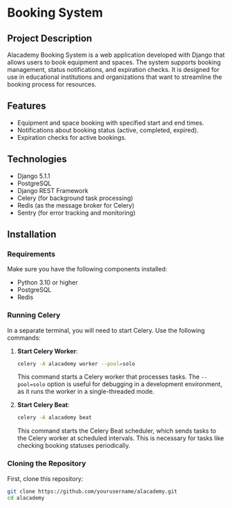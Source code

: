 # Booking System

## Project Description

Alacademy Booking System is a web application developed with Django that allows users to book equipment and spaces. The system supports booking management, status notifications, and expiration checks. It is designed for use in educational institutions and organizations that want to streamline the booking process for resources.

## Features

- Equipment and space booking with specified start and end times.
- Notifications about booking status (active, completed, expired).
- Expiration checks for active bookings.

## Technologies

- Django 5.1.1
- PostgreSQL
- Django REST Framework
- Celery (for background task processing)
- Redis (as the message broker for Celery)
- Sentry (for error tracking and monitoring)

## Installation

### Requirements

Make sure you have the following components installed:

- Python 3.10 or higher
- PostgreSQL
- Redis

### Running Celery

In a separate terminal, you will need to start Celery. Use the following commands:

1. **Start Celery Worker**:

    ```bash
    celery -A alacademy worker --pool=solo
    ```

    This command starts a Celery worker that processes tasks. The `--pool=solo` option is useful for debugging in a development environment, as it runs the worker in a single-threaded mode.

2. **Start Celery Beat**:

    ```bash
    celery -A alacademy beat
    ```

    This command starts the Celery Beat scheduler, which sends tasks to the Celery worker at scheduled intervals. This is necessary for tasks like checking booking statuses periodically.

### Cloning the Repository

First, clone this repository:

```bash
git clone https://github.com/yourusername/alacademy.git
cd alacademy
